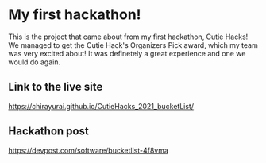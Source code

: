 # My first hackathon!
This is the project that came about from my first hackathon, Cutie Hacks! We managed to get the Cutie Hack's Organizers Pick award, which my team was very excited 
about! It was definetely a great experience and one we would do again.

## Link to the live site
https://chirayurai.github.io/CutieHacks_2021_bucketList/

## Hackathon post
https://devpost.com/software/bucketlist-4f8vma
